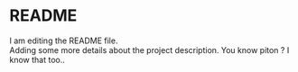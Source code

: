 README
=======
I am editing the README file.<br>
Adding some more details about the project description.
You know piton ? 
I know that too..
